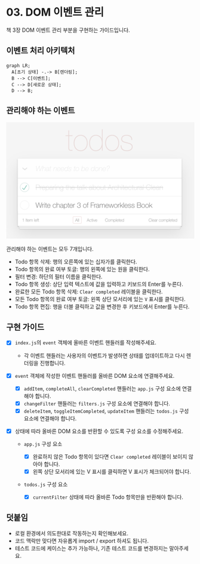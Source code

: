 # 03. DOM 이벤트 관리

책 3장 DOM 이벤트 관리 부분을 구현하는 가이드입니다.

## 이벤트 처리 아키텍처

```mermaid
graph LR;
  A[초기 상태] -.-> B[렌더링];
  B --> C[이벤트];
  C --> D[새로운 상태];
  D --> B;
```

## 관리해야 하는 이벤트

![TodoMVC](./images/todoMVC.png)

관리해야 하는 이벤트는 모두 7개입니다.

- Todo 항목 삭제: 행의 오른쪽에 있는 십자가를 클릭한다.
- Todo 항목의 완료 여부 토글: 행의 왼쪽에 있는 원을 클릭한다.
- 필터 변경: 하단의 필터 이름을 클릭한다.
- Todo 항목 생성: 상단 입력 텍스트에 값을 입력하고 키보드의 Enter를 누른다.
- 완료한 모든 Todo 항목 삭제: `Clear completed` 레이블을 클릭한다.
- 모든 Todo 항목의 완료 여부 토글: 왼쪽 상단 모서리에 있는 `V` 표시를 클릭한다.
- Todo 항목 편집: 행을 더블 클릭하고 값을 변경한 후 키보드에서 Enter를 누른다.

## 구현 가이드

- [x] `index.js`의 `event` 객체에 올바른 이벤트 핸들러를 작성해주세요.

  - 각 이벤트 핸들러는 사용자의 이벤트가 발생하면 상태를 업데이트하고 다시 렌더링을 진행합니다.

- [x] `event` 객체에 작성한 이벤트 핸들러를 올바른 DOM 요소에 연결해주세요.

  - [x] `addItem`, `completeAll`, `clearCompleted` 핸들러는 `app.js` 구성 요소에 연결해야 합니다.
  - [x] `changeFilter` 핸들러는 `filters.js` 구성 요소에 연결해야 합니다.
  - [x] `deleteItem`, `toggleItemCompleted`, `updateItem` 핸들러는 `todos.js` 구성 요소에 연결해야 합니다.

- [x] 상태에 따라 올바른 DOM 요소를 반환할 수 있도록 구성 요소를 수정해주세요.

  - `app.js` 구성 요소

    - [x] 완료하지 않은 Todo 항목이 있다면 `Clear completed` 레이블이 보이지 않아야 합니다.
    - [x] 왼쪽 상단 모서리에 있는 V 표시를 클릭하면 V 표시가 체크되어야 합니다.

  - `todos.js` 구성 요소
    - [x] `currentFilter` 상태에 따라 올바른 Todo 항목만을 반환해야 합니다.

## 덧붙임

- 로컬 환경에서 의도한대로 작동하는지 확인해보세요.
- 코드 맥락만 맞다면 자유롭게 import / export 하셔도 됩니다.
- 테스트 코드에 케이스는 추가 가능하나, 기존 테스트 코드를 변경하지는 말아주세요.
